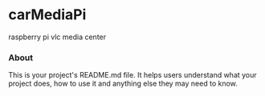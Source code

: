 carMediaPi
==========

raspberry pi vlc media center

### About

This is your project's README.md file. It helps users understand what your
project does, how to use it and anything else they may need to know.